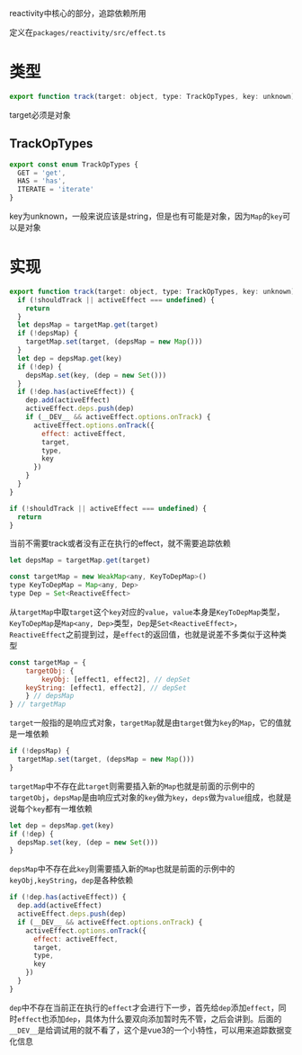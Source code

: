 reactivity中核心的部分，追踪依赖所用

定义在`packages/reactivity/src/effect.ts`

# 类型

```js
export function track(target: object, type: TrackOpTypes, key: unknown)
```

target必须是对象

## TrackOpTypes

```js
export const enum TrackOpTypes {
  GET = 'get',
  HAS = 'has',
  ITERATE = 'iterate'
}
```

key为unknown，一般来说应该是string，但是也有可能是对象，因为`Map`的`key`可以是对象

# 实现

```js
export function track(target: object, type: TrackOpTypes, key: unknown) {
  if (!shouldTrack || activeEffect === undefined) {
    return
  }
  let depsMap = targetMap.get(target)
  if (!depsMap) {
    targetMap.set(target, (depsMap = new Map()))
  }
  let dep = depsMap.get(key)
  if (!dep) {
    depsMap.set(key, (dep = new Set()))
  }
  if (!dep.has(activeEffect)) {
    dep.add(activeEffect)
    activeEffect.deps.push(dep)
    if (__DEV__ && activeEffect.options.onTrack) {
      activeEffect.options.onTrack({
        effect: activeEffect,
        target,
        type,
        key
      })
    }
  }
}
```

```js
if (!shouldTrack || activeEffect === undefined) {
  return
}
```

当前不需要track或者没有正在执行的effect，就不需要追踪依赖

```js
let depsMap = targetMap.get(target)

const targetMap = new WeakMap<any, KeyToDepMap>()
type KeyToDepMap = Map<any, Dep>
type Dep = Set<ReactiveEffect>
```

从`targetMap`中取`target`这个`key`对应的`value`，`value`本身是`KeyToDepMap`类型，`KeyToDepMap`是`Map<any, Dep>`类型，`Dep`是`Set<ReactiveEffect>`，`ReactiveEffect`之前提到过，是`effect`的返回值，也就是说差不多类似于这种类型

```js
const targetMap = {
	targetObj: {
		keyObj: [effect1, effect2], // depSet
    keyString: [effect1, effect2], // depSet
	} // depsMap
} // targetMap
```

`target`一般指的是响应式对象，`targetMap`就是由`target`做为`key`的`Map`，它的值就是一堆依赖

```js
if (!depsMap) {
  targetMap.set(target, (depsMap = new Map()))
}
```

`targetMap`中不存在此`target`则需要插入新的`Map`也就是前面的示例中的`targetObj`，`depsMap`是由响应式对象的`key`做为`key`，`deps`做为`value`组成，也就是说每个`key`都有一堆依赖

```js
let dep = depsMap.get(key)
if (!dep) {
  depsMap.set(key, (dep = new Set()))
}
```

`depsMap`中不存在此`key`则需要插入新的`Map`也就是前面的示例中的`keyObj,keyString`，`dep`是各种依赖

```js
if (!dep.has(activeEffect)) {
  dep.add(activeEffect)
  activeEffect.deps.push(dep)
  if (__DEV__ && activeEffect.options.onTrack) {
    activeEffect.options.onTrack({
      effect: activeEffect,
      target,
      type,
      key
    })
  }
}
```

`dep`中不存在当前正在执行的`effect`才会进行下一步，首先给`dep`添加`effect`，同时`effect`也添加`dep`，具体为什么要双向添加暂时先不管，之后会讲到。后面的`__DEV__`是给调试用的就不看了，这个是vue3的一个小特性，可以用来追踪数据变化信息